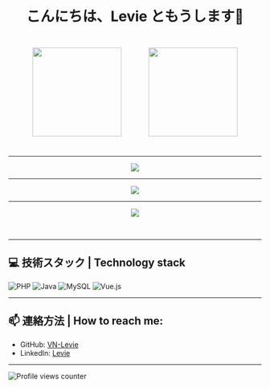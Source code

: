 <h1 align="center">こんにちは、Levie ともうします👋</h1>
<p align="center">
	<img src="https://github-readme-stats.vercel.app/api?username=VN-Levie&show_icons=true&count_private=true&hide_border=true&theme=tokyonight&locale=ja" align="center" style="height: 177px; padding: 25px" />
	<img src="https://github-readme-stats.vercel.app/api/top-langs/?username=VN-Levie&hide_border=true&layout=compact&theme=tokyonight&locale=ja" align="center" style="height: 177px; padding: 25px" />
</p>
<hr>
<p align="center">
	<img src="https://github-readme-streak-stats.herokuapp.com/?user=VN-Levie&theme=github-dark-blue&date_format=%5BY.%5Dn.j&locale=ja" align="center"/>
</p>
<hr>
<p align="center">
	<img src="https://github-readme-activity-graph.vercel.app/graph?username=VN-Levie&theme=tokyo-night" align="center"/>
</p>
<hr>
<p align="center">
	<img src="https://github-profile-trophy.vercel.app/?username=VN-Levie&theme=onestar&no-frame=true&column=5" align="center"/>
</p>
<br />
<hr>

## 💻 技術スタック | Technology stack
![PHP](https://img.shields.io/badge/PHP-777BB4?style=for-the-badge&logo=php&logoColor=white)
![Java](https://img.shields.io/badge/Java-ED8B00?style=for-the-badge&logo=openjdk&logoColor=white)
![MySQL](https://img.shields.io/badge/MySQL-4479A1?style=for-the-badge&logo=mysql&logoColor=white)
![Vue.js](https://img.shields.io/badge/Vue.js-4FC08D?style=for-the-badge&logo=vue.js&logoColor=white)

<hr>

## 📫 連絡方法 | How to reach me:
- GitHub: [VN-Levie](https://github.com/VN-Levie)
- LinkedIn: [Levie](https://linkedin.com/in/VN-Levie)

<hr>

![Profile views counter](https://komarev.com/ghpvc/?username=VN-Levie&&style=for-the-badge&label=VN.LEVIE%27s+VIEWS&color=70a5fd)
